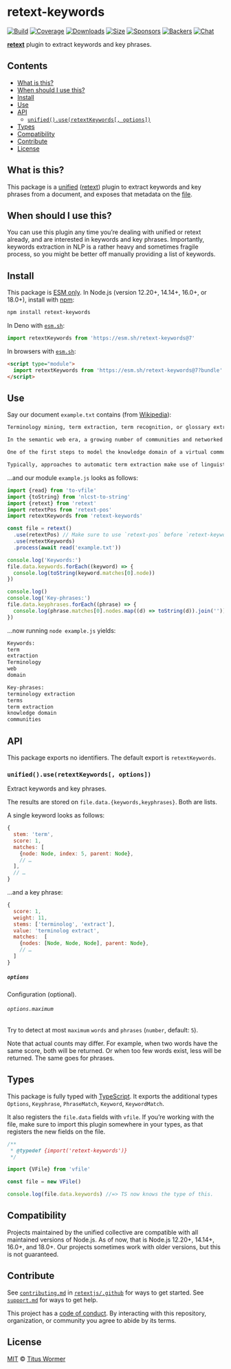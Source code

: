 # retext-keywords

[![Build][build-badge]][build]
[![Coverage][coverage-badge]][coverage]
[![Downloads][downloads-badge]][downloads]
[![Size][size-badge]][size]
[![Sponsors][sponsors-badge]][collective]
[![Backers][backers-badge]][collective]
[![Chat][chat-badge]][chat]

**[retext][]** plugin to extract keywords and key phrases.

## Contents

*   [What is this?](#what-is-this)
*   [When should I use this?](#when-should-i-use-this)
*   [Install](#install)
*   [Use](#use)
*   [API](#api)
    *   [`unified().use(retextKeywords[, options])`](#unifieduseretextkeywords-options)
*   [Types](#types)
*   [Compatibility](#compatibility)
*   [Contribute](#contribute)
*   [License](#license)

## What is this?

This package is a [unified][] ([retext][]) plugin to extract keywords and key
phrases from a document, and exposes that metadata on the [file][vfile].

## When should I use this?

You can use this plugin any time you’re dealing with unified or retext already,
and are interested in keywords and key phrases.
Importantly, keywords extraction in NLP is a rather heavy and sometimes fragile
process, so you might be better off manually providing a list of keywords.

## Install

This package is [ESM only][esm].
In Node.js (version 12.20+, 14.14+, 16.0+, or 18.0+), install with [npm][]:

```sh
npm install retext-keywords
```

In Deno with [`esm.sh`][esmsh]:

```js
import retextKeywords from 'https://esm.sh/retext-keywords@7'
```

In browsers with [`esm.sh`][esmsh]:

```html
<script type="module">
  import retextKeywords from 'https://esm.sh/retext-keywords@7?bundle'
</script>
```

## Use

Say our document `example.txt` contains (from [Wikipedia][term-extraction]):

```txt
Terminology mining, term extraction, term recognition, or glossary extraction, is a subtask of information extraction. The goal of terminology extraction is to automatically extract relevant terms from a given corpus.

In the semantic web era, a growing number of communities and networked enterprises started to access and interoperate through the internet. Modeling these communities and their information needs is important for several web applications, like topic-driven web crawlers, web services, recommender systems, etc. The development of terminology extraction is essential to the language industry.

One of the first steps to model the knowledge domain of a virtual community is to collect a vocabulary of domain-relevant terms, constituting the linguistic surface manifestation of domain concepts. Several methods to automatically extract technical terms from domain-specific document warehouses have been described in the literature.

Typically, approaches to automatic term extraction make use of linguistic processors (part of speech tagging, phrase chunking) to extract terminological candidates, i.e. syntactically plausible terminological noun phrases, NPs (e.g. compounds "credit card", adjective-NPs "local tourist information office", and prepositional-NPs "board of directors" - in English, the first two constructs are the most frequent). Terminological entries are then filtered from the candidate list using statistical and machine learning methods. Once filtered, because of their low ambiguity and high specificity, these terms are particularly useful for conceptualizing a knowledge domain or for supporting the creation of a domain ontology. Furthermore, terminology extraction is a very useful starting point for semantic similarity, knowledge management, human translation and machine translation, etc.
```

…and our module `example.js` looks as follows:

```js
import {read} from 'to-vfile'
import {toString} from 'nlcst-to-string'
import {retext} from 'retext'
import retextPos from 'retext-pos'
import retextKeywords from 'retext-keywords'

const file = retext()
  .use(retextPos) // Make sure to use `retext-pos` before `retext-keywords`.
  .use(retextKeywords)
  .process(await read('example.txt'))

console.log('Keywords:')
file.data.keywords.forEach((keyword) => {
  console.log(toString(keyword.matches[0].node))
})

console.log()
console.log('Key-phrases:')
file.data.keyphrases.forEach((phrase) => {
  console.log(phrase.matches[0].nodes.map((d) => toString(d)).join(''))
})
```

…now running `node example.js` yields:

```txt
Keywords:
term
extraction
Terminology
web
domain

Key-phrases:
terminology extraction
terms
term extraction
knowledge domain
communities
```

## API

This package exports no identifiers.
The default export is `retextKeywords`.

### `unified().use(retextKeywords[, options])`

Extract keywords and key phrases.

The results are stored on `file.data.{keywords,keyphrases}`.
Both are lists.

A single keyword looks as follows:

```js
{
  stem: 'term',
  score: 1,
  matches: [
    {node: Node, index: 5, parent: Node},
    // …
  ],
  // …
}
```

…and a key phrase:

```js
{
  score: 1,
  weight: 11,
  stems: ['terminolog', 'extract'],
  value: 'terminolog extract',
  matches:  [
    {nodes: [Node, Node, Node], parent: Node},
    // …
  ]
}
```

##### `options`

Configuration (optional).

###### `options.maximum`

Try to detect at most `maximum` `words` and `phrases` (`number`, default: `5`).

Note that actual counts may differ.
For example, when two words have the same score, both will be returned.
Or when too few words exist, less will be returned.
The same goes for phrases.

## Types

This package is fully typed with [TypeScript][].
It exports the additional types `Options`, `Keyphrase`, `PhraseMatch`,
`Keyword`, `KeywordMatch`.

It also registers the `file.data` fields with `vfile`.
If you’re working with the file, make sure to import this plugin somewhere in
your types, as that registers the new fields on the file.

```js
/**
 * @typedef {import('retext-keywords')}
 */

import {VFile} from 'vfile'

const file = new VFile()

console.log(file.data.keywords) //=> TS now knows the type of this.
```

## Compatibility

Projects maintained by the unified collective are compatible with all maintained
versions of Node.js.
As of now, that is Node.js 12.20+, 14.14+, 16.0+, and 18.0+.
Our projects sometimes work with older versions, but this is not guaranteed.

## Contribute

See [`contributing.md`][contributing] in [`retextjs/.github`][health] for ways
to get started.
See [`support.md`][support] for ways to get help.

This project has a [code of conduct][coc].
By interacting with this repository, organization, or community you agree to
abide by its terms.

## License

[MIT][license] © [Titus Wormer][author]

<!-- Definitions -->

[build-badge]: https://github.com/retextjs/retext-keywords/workflows/main/badge.svg

[build]: https://github.com/retextjs/retext-keywords/actions

[coverage-badge]: https://img.shields.io/codecov/c/github/retextjs/retext-keywords.svg

[coverage]: https://codecov.io/github/retextjs/retext-keywords

[downloads-badge]: https://img.shields.io/npm/dm/retext-keywords.svg

[downloads]: https://www.npmjs.com/package/retext-keywords

[size-badge]: https://img.shields.io/bundlephobia/minzip/retext-keywords.svg

[size]: https://bundlephobia.com/result?p=retext-keywords

[sponsors-badge]: https://opencollective.com/unified/sponsors/badge.svg

[backers-badge]: https://opencollective.com/unified/backers/badge.svg

[collective]: https://opencollective.com/unified

[chat-badge]: https://img.shields.io/badge/chat-discussions-success.svg

[chat]: https://github.com/retextjs/retext/discussions

[npm]: https://docs.npmjs.com/cli/install

[esm]: https://gist.github.com/sindresorhus/a39789f98801d908bbc7ff3ecc99d99c

[esmsh]: https://esm.sh

[typescript]: https://www.typescriptlang.org

[health]: https://github.com/retextjs/.github

[contributing]: https://github.com/retextjs/.github/blob/main/contributing.md

[support]: https://github.com/retextjs/.github/blob/main/support.md

[coc]: https://github.com/retextjs/.github/blob/main/code-of-conduct.md

[license]: license

[author]: https://wooorm.com

[unified]: https://github.com/unifiedjs/unified

[retext]: https://github.com/retextjs/retext

[term-extraction]: https://en.wikipedia.org/wiki/Terminology_extraction

[vfile]: https://github.com/vfile/vfile
